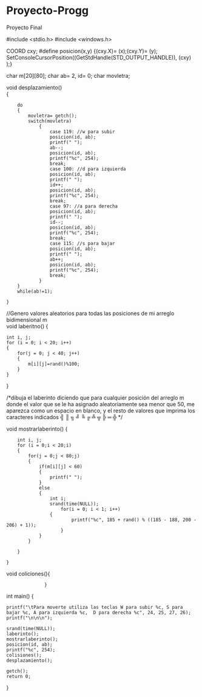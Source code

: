 # Proyecto-Progg
Proyecto Final

#include <stdio.h>
#include <windows.h>

COORD cxy;
#define posicion(x,y) {(cxy.X)= (x);(cxy.Y)= (y); SetConsoleCursorPosition((GetStdHandle(STD_OUTPUT_HANDLE)), (cxy) );}

char m[20][80];
char ab= 2, id= 0;
char movletra;

void desplazamiento()	
	{
	
		do
		{
			movletra= getch();
			switch(movletra)
				{
					case 119: //w para subir
					posicion(id, ab); 
					printf(" ");
					ab--;
					posicion(id, ab); 
					printf("%c", 254);
					break;
					case 100: //d para izquierda
					posicion(id, ab); 
					printf(" ");
					id++;
					posicion(id, ab); 
					printf("%c", 254);
					break;
					case 97: //a para derecha
					posicion(id, ab); 
					printf(" ");
					id--;
					posicion(id, ab); 
					printf("%c", 254);
					break;
					case 115: //s para bajar
					posicion(id, ab); 
					printf(" ");
					ab++;
					posicion(id, ab); 
					printf("%c", 254);
					break;
				}		
		}
		while(ab!=1);
	
	}


//Genero valores aleatorios para todas las posiciones de mi arreglo bidimensional m  
void laberitno()
{

	int i, j;
	for (i = 0; i < 20; i++)
	{
		for(j = 0; j < 40; j++)
		{
			m[i][j]=rand()%100;
		}
	}
}


/*dibuja el laberinto diciendo que para cualquier posición
del arreglo m donde el valor que se le ha asignado aleatoriamente
sea menor que 50, me aparezca como un espacio en blanco, y el resto 
de valores que imprima los caracteres indicados ╣ ║ ╗ ╝ ╚ ╔ ╩ ╦ ╠ ═ ╬ */

void mostrarlaberinto()
	{
	
		int i, j;
		for (i = 0;i < 20;i)
		{
			for(j = 0;j < 80;j)
			{
				if(m[i][j] < 60)
				{
					printf(" ");
				}
				else
				{
					int i;
   					srand(time(NULL));
    					for(i = 0; i < 1; i++)
					{
        					printf("%c", 185 + rand() % ((185 - 188, 200 - 206) + 1));
    					}
				}
			}
		
		}
	
	}


void coliciones(){

                  }


int main()
{
	
	printf("\tPara moverte utiliza las teclas W para subir %c, S para bajar %c, A para izquierda %c,  D para derecha %c", 24, 25, 27, 26);
	printf("\n\n\n");
	
	srand(time(NULL));
	laberinto();
	mostrarlaberinto();
	posicion(id, ab);
	printf("%c", 254);
	colisiones();
	desplazamiento();

	getch();
	return 0;
}
